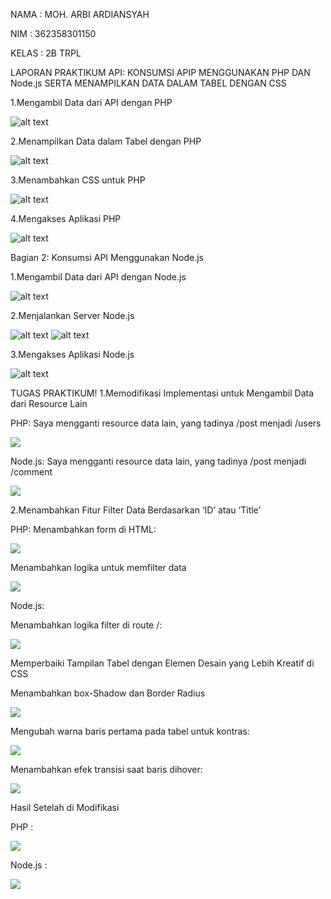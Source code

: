 NAMA : MOH. ARBI ARDIANSYAH

NIM : 362358301150

KELAS : 2B TRPL

LAPORAN PRAKTIKUM API: KONSUMSI APIP MENGGUNAKAN PHP DAN Node.js SERTA MENAMPILKAN DATA DALAM TABEL DENGAN CSS


1.Mengambil Data dari API dengan PHP

![alt text](./TugasAPI/image/foto1.png)

2.Menampilkan Data dalam Tabel dengan PHP

![alt text](./TugasAPI/image/indexPHP.png)

3.Menambahkan CSS untuk PHP

![alt text](./TugasAPI/image/stylesCSS.png)

4.Mengakses Aplikasi PHP

![alt text](./TugasAPI/image/hasil_php.png)

Bagian 2: Konsumsi API Menggunakan Node.js

1.Mengambil Data dari API dengan Node.js

![alt text](./TugasAPI/image/indexJS.png)

2.Menjalankan Server Node.js

![alt text](./TugasAPI/image/npm_init.png)
![alt text](./TugasAPI/image/npm_express.png)

3.Mengakses Aplikasi Node.js

![alt text](./TugasAPI/image/hasil_js.png)


TUGAS PRAKTIKUM!
1.Memodifikasi Implementasi untuk Mengambil Data dari Resource Lain
 
PHP:
Saya mengganti resource data lain, yang tadinya /post menjadi /users

![](./TugasAPI/image/gambar1.png)

Node.js:
Saya mengganti resource data lain, yang tadinya /post menjadi /comment

![](./TugasAPI/image/gambar2.png)

2.Menambahkan Fitur Filter Data Berdasarkan ‘ID’ atau ‘Title’

PHP:
Menambahkan form di HTML:

![](./TugasAPI/image/formHtml.png)

Menambahkan logika untuk memfilter data

![](./TugasAPI/image/logikaFilterData.png)

Node.js:

Menambahkan logika filter di route /:

![](./TugasAPI/image/LogikaRoute.png)

Memperbaiki Tampilan Tabel dengan Elemen Desain yang Lebih Kreatif di CSS

Menambahkan box-Shadow dan Border Radius

![](./TugasAPI/image/table.png)

Mengubah warna baris pertama pada tabel untuk kontras:

![](./TugasAPI/image/backgroundColour.png)

Menambahkan efek transisi saat baris dihover:

![](./TugasAPI/image/efekTransisi.png)

Hasil Setelah di Modifikasi

PHP :

![](./TugasAPI/image/hasilAkhirPHP.png)

Node.js :

![](./TugasAPI/image/HasilAkhirJS.png)


